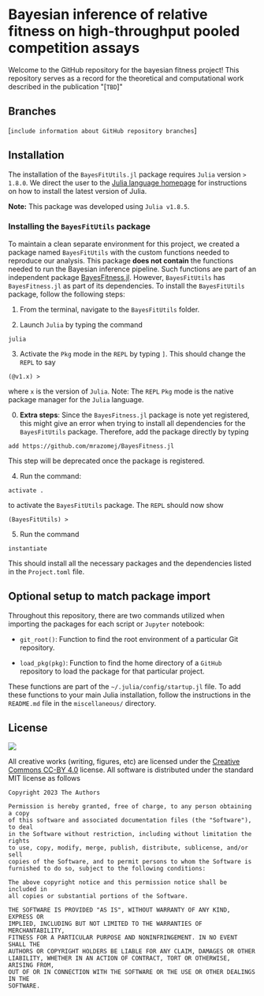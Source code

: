 # Bayesian inference of relative fitness on high-throughput pooled competition assays

Welcome to the GitHub repository for the bayesian fitness project! This
repository serves as a record for the theoretical and computational work
described in the publication "[`TBD`]" 

## Branches
[`include information about GitHub repository branches`]

## Installation
The installation of the `BayesFitUtils.jl` package requires `Julia` version `>
1.8.0`. We direct the user to the [Julia language
homepage](https://julialang.org) for instructions on how to install the latest
version of Julia.

**Note:** This package was developed using `Julia v1.8.5`.

### Installing the `BayesFitUtils` package
To maintain a clean separate environment for this project, we created a package
named `BayesFitUtils` with the custom functions needed to reproduce our
analysis. This package **does not contain** the functions needed to run the 
Bayesian inference pipeline. Such functions are part of an independent package
[BayesFitness.jl](https://github.com/mrazomej/BayesFitness.jl). However,
`BayesFitUtils` has `BayesFitness.jl` as part of its dependencies. To install
the `BayesFitUtils` package, follow the following steps:

1. From the terminal, navigate to the `BayesFitUtils` folder.

2. Launch `Julia` by typing the command
```
julia
```

3. Activate the `Pkg` mode in the `REPL` by typing `]`. This should change the
   `REPL` to say
```
(@v1.x) >
```
where `x` is the version of `Julia`. Note: The `REPL` `Pkg` mode is the native
package manager for the `Julia` language.

0. **Extra steps**: Since the `BayesFitness.jl` package is note yet registered,
   this might give an error when trying to install all dependencies for the
   `BayesFitUtils` package. Therefore, add the package directly by typing
```
add https://github.com/mrazomej/BayesFitness.jl
```
This step will be deprecated once the package is registered.

4. Run the command:
```
activate .
```
to activate the `BayesFitUtils` package. The `REPL` should now show
```
(BayesFitUtils) >
```

5. Run the command
```
instantiate
```
This should install all the necessary packages and the dependencies listed in
the `Project.toml` file.

## Optional setup to match package import
Throughout this repository, there are two commands utilized when importing the
packages for each script or `Jupyter` notebook:

- `git_root()`: Function to find the root environment of a particular Git
  repository.

- `load_pkg(pkg)`: Function to find the home directory of a `GitHub` repository
to load the package for that particular project.

These functions are part of the `~/.julia/config/startup.jl` file. To add these
functions to your main Julia installation, follow the instructions in the
`README.md` file in the `miscellaneous/` directory.



## License
![](https://licensebuttons.net/l/by/3.0/88x31.png)

All creative works (writing, figures, etc) are licensed under the [Creative
Commons CC-BY 4.0](https://creativecommons.org/licenses/by/4.0/) license. All
software is distributed under the standard MIT license as follows

```
Copyright 2023 The Authors 

Permission is hereby granted, free of charge, to any person obtaining a copy
of this software and associated documentation files (the "Software"), to deal
in the Software without restriction, including without limitation the rights
to use, copy, modify, merge, publish, distribute, sublicense, and/or sell
copies of the Software, and to permit persons to whom the Software is
furnished to do so, subject to the following conditions:

The above copyright notice and this permission notice shall be included in
all copies or substantial portions of the Software.

THE SOFTWARE IS PROVIDED "AS IS", WITHOUT WARRANTY OF ANY KIND, EXPRESS OR
IMPLIED, INCLUDING BUT NOT LIMITED TO THE WARRANTIES OF MERCHANTABILITY,
FITNESS FOR A PARTICULAR PURPOSE AND NONINFRINGEMENT. IN NO EVENT SHALL THE
AUTHORS OR COPYRIGHT HOLDERS BE LIABLE FOR ANY CLAIM, DAMAGES OR OTHER
LIABILITY, WHETHER IN AN ACTION OF CONTRACT, TORT OR OTHERWISE, ARISING FROM,
OUT OF OR IN CONNECTION WITH THE SOFTWARE OR THE USE OR OTHER DEALINGS IN THE
SOFTWARE.
```